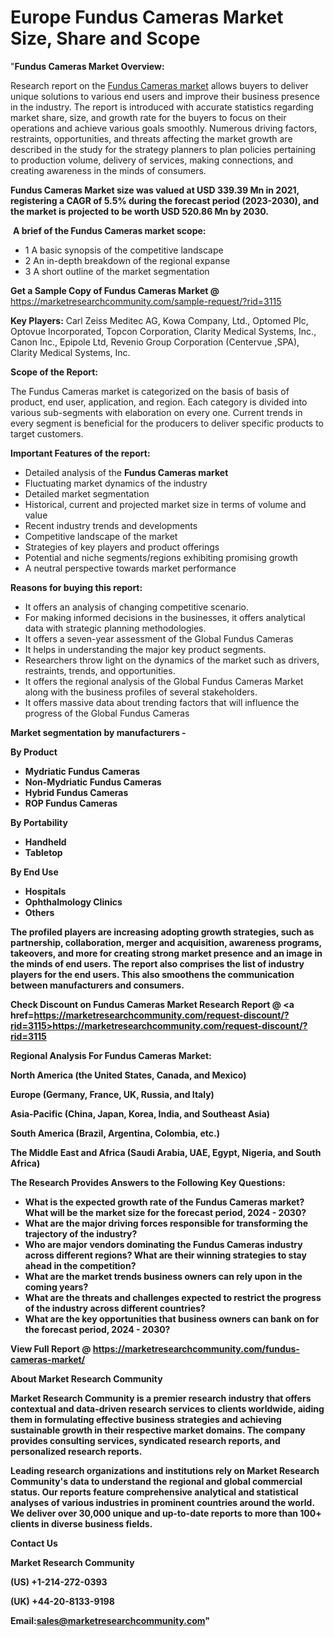 # Europe Fundus Cameras Market Size, Share and Scope
"<strong>Fundus Cameras Market Overview:</strong>

Research report on the <a href=https://marketresearchcommunity.com/fundus-cameras-market/>Fundus Cameras market</a> allows buyers to deliver unique solutions to various end users and improve their business presence in the industry. The report is introduced with accurate statistics regarding market share, size, and growth rate for the buyers to focus on their operations and achieve various goals smoothly. Numerous driving factors, restraints, opportunities, and threats affecting the market growth are described in the study for the strategy planners to plan policies pertaining to production volume, delivery of services, making connections, and creating awareness in the minds of consumers.

<strong>Fundus Cameras Market size was valued at USD 339.39 Mn in 2021, registering a CAGR of 5.5% during the forecast period (2023-2030), and the market is projected to be worth USD 520.86 Mn by 2030.</strong>

 <Strong>A brief of the Fundus Cameras market scope:</Strong>
<ul>
 <li>1  A basic synopsis of the competitive landscape</li>
 <li>2  An in-depth breakdown of the regional expanse</li>
 <li>3  A short outline of the market segmentation</li>
</ul>
<strong>Get a Sample Copy of Fundus Cameras Market @ </b></strong><a href=https://marketresearchcommunity.com/sample-request/?rid=3115><u>https://marketresearchcommunity.com/sample-request/?rid=3115</u></a>

<strong>Key Players:</strong> 
Carl Zeiss Meditec AG, Kowa Company, Ltd., Optomed Plc, Optovue Incorporated, Topcon Corporation, Clarity Medical Systems, Inc., Canon Inc., Epipole Ltd, Revenio Group Corporation (Centervue ,SPA), Clarity Medical Systems, Inc.

<strong>Scope of the Report:</strong>

The Fundus Cameras market is categorized on the basis of basis of product, end user, application, and region. Each category is divided into various sub-segments with elaboration on every one. Current trends in every segment is beneficial for the producers to deliver specific products to target customers.

<strong><b>Important Features of the report:</b></strong>
<ul>
  <li>Detailed analysis of the <strong><b>Fundus Cameras </b></strong><strong><b>market</b></strong></li>
  <li>Fluctuating market dynamics of the industry</li>
  <li>Detailed market segmentation</li>
  <li>Historical, current and projected market size in terms of volume and value</li>
  <li>Recent industry trends and developments</li>
  <li>Competitive landscape of the market</li>
  <li>Strategies of key players and product offerings</li>
  <li>Potential and niche segments/regions exhibiting promising growth</li>
  <li>A neutral perspective towards market performance</li>
</ul>
<strong><b>Reasons for buying this report:</b></strong>
<ul>
  <li>It offers an analysis of changing competitive scenario.</li>
  <li>For making informed decisions in the businesses, it offers analytical data with strategic planning methodologies.</li>
  <li>It offers a seven-year assessment of the Global Fundus Cameras</li>
  <li>It helps in understanding the major key product segments.</li>
  <li>Researchers throw light on the dynamics of the market such as drivers, restraints, trends, and opportunities.</li>
  <li>It offers the regional analysis of the Global Fundus Cameras Market along with the business profiles of several stakeholders.</li>
  <li>It offers massive data about trending factors that will influence the progress of the Global Fundus Cameras</li>
</ul>

<strong>Market segmentation by manufacturers -</strong>


<strong><strong>By Product</strong></h4>
<ul>
 	<li>Mydriatic Fundus Cameras</li>
 	<li>Non-Mydriatic Fundus Cameras</li>
 	<li>Hybrid Fundus Cameras</li>
 	<li>ROP Fundus Cameras</li>
</ul>
<strong><strong>By Portability</strong></h4>
<ul>
 	<li>Handheld</li>
 	<li>Tabletop</li>
</ul>
<strong><strong>By End Use</strong></h4>
<ul>
 	<li>Hospitals</li>
 	<li>Ophthalmology Clinics</li>
 	<li>Others</li>
</ul>

The profiled players are increasing adopting growth strategies, such as partnership, collaboration, merger and acquisition, awareness programs, takeovers, and more for creating strong market presence and an image in the minds of end users. The report also comprises the list of industry players for the end users. This also smoothens the communication between manufacturers and consumers.

<strong><b>Check Discount on Fundus Cameras Market Research Report @ </b></strong><a href=https://marketresearchcommunity.com/request-discount/?rid=3115><u>https://marketresearchcommunity.com/request-discount/?rid=3115</u></a>

<strong>Regional Analysis For Fundus Cameras Market:</strong>

<strong>North America</strong> (the United States, Canada, and Mexico)

<strong>Europe</strong> (Germany, France, UK, Russia, and Italy)

<strong>Asia-Pacific</strong> (China, Japan, Korea, India, and Southeast Asia)

<strong>South America</strong> (Brazil, Argentina, Colombia, etc.)

<strong>The Middle East and Africa</strong> (Saudi Arabia, UAE, Egypt, Nigeria, and South Africa)

<strong>The Research Provides Answers to the Following Key Questions:</strong>
<ul>
 	<li>What is the expected growth rate of the Fundus Cameras market? What will be the market size for the forecast period, 2024 - 2030?</li>
 	<li>What are the major driving forces responsible for transforming the trajectory of the industry?</li>
 	<li>Who are major vendors dominating the Fundus Cameras industry across different regions? What are their winning strategies to stay ahead in the competition?</li>
 	<li>What are the market trends business owners can rely upon in the coming years?</li>
 	<li>What are the threats and challenges expected to restrict the progress of the industry across different countries?</li>
 	<li>What are the key opportunities that business owners can bank on for the forecast period, 2024 - 2030?</li>
</ul>

<strong>View Full Report @</strong> <a href=https://marketresearchcommunity.com/fundus-cameras-market/>https://marketresearchcommunity.com/fundus-cameras-market/</a>

<strong>About Market Research Community</strong>

Market Research Community is a premier research industry that offers contextual and data-driven research services to clients worldwide, aiding them in formulating effective business strategies and achieving sustainable growth in their respective market domains. The company provides consulting services, syndicated research reports, and personalized research reports.

Leading research organizations and institutions rely on Market Research Community's data to understand the regional and global commercial status. Our reports feature comprehensive analytical and statistical analyses of various industries in prominent countries around the world. We deliver over 30,000 unique and up-to-date reports to more than 100+ clients in diverse business fields.

<strong>Contact Us</strong>

<strong>Market Research Community</strong>

(US) +1-214-272-0393

(UK) +44-20-8133-9198

<strong>Email:</strong>sales@marketresearchcommunity.com"
